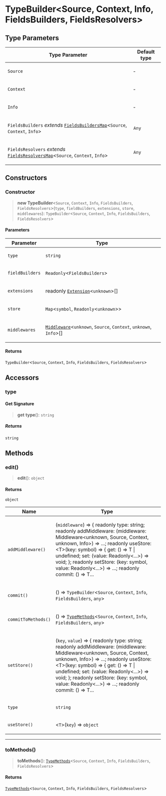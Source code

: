 # TypeBuilder\<Source, Context, Info, FieldsBuilders, FieldsResolvers\>

## Type Parameters

<table>
<thead>
<tr>
<th>Type Parameter</th>
<th>Default type</th>
</tr>
</thead>
<tbody>
<tr>
<td>

`Source`

</td>
<td>

&hyphen;

</td>
</tr>
<tr>
<td>

`Context`

</td>
<td>

&hyphen;

</td>
</tr>
<tr>
<td>

`Info`

</td>
<td>

&hyphen;

</td>
</tr>
<tr>
<td>

`FieldsBuilders` _extends_ [`FieldsBuildersMap`](../type-aliases/FieldsBuildersMap.md)\<`Source`, `Context`, `Info`\>

</td>
<td>

`Any`

</td>
</tr>
<tr>
<td>

`FieldsResolvers` _extends_ [`FieldsResolversMap`](../type-aliases/FieldsResolversMap.md)\<`Source`, `Context`, `Info`\>

</td>
<td>

`Any`

</td>
</tr>
</tbody>
</table>

## Constructors

### Constructor

> **new TypeBuilder**\<`Source`, `Context`, `Info`, `FieldsBuilders`, `FieldsResolvers`\>(`type`, `fieldBuilders`, `extensions`, `store`, `middlewares`): `TypeBuilder`\<`Source`, `Context`, `Info`, `FieldsBuilders`, `FieldsResolvers`\>

#### Parameters

<table>
<thead>
<tr>
<th>Parameter</th>
<th>Type</th>
</tr>
</thead>
<tbody>
<tr>
<td>

`type`

</td>
<td>

`string`

</td>
</tr>
<tr>
<td>

`fieldBuilders`

</td>
<td>

`Readonly`\<`FieldsBuilders`\>

</td>
</tr>
<tr>
<td>

`extensions`

</td>
<td>

readonly [`Extension`](Extension.md)\<`unknown`\>[]

</td>
</tr>
<tr>
<td>

`store`

</td>
<td>

`Map`\<`symbol`, `Readonly`\<`unknown`\>\>

</td>
</tr>
<tr>
<td>

`middlewares`

</td>
<td>

[`Middleware`](../../index/type-aliases/Middleware.md)\<`unknown`, `Source`, `Context`, `unknown`, `Info`\>[]

</td>
</tr>
</tbody>
</table>

#### Returns

`TypeBuilder`\<`Source`, `Context`, `Info`, `FieldsBuilders`, `FieldsResolvers`\>

## Accessors

### type

#### Get Signature

> **get** **type**(): `string`

##### Returns

`string`

## Methods

### edit()

> **edit**(): `object`

#### Returns

`object`

<table>
<thead>
<tr>
<th>Name</th>
<th>Type</th>
</tr>
</thead>
<tbody>
<tr>
<td>

`addMiddleware()`

</td>
<td>

(`middleware`) => \{ readonly type: string; readonly addMiddleware: (middleware: Middleware\<unknown, Source, Context, unknown, Info\>) =\> ...; readonly useStore: \<T\>(key: symbol) =\> \{ get: () =\> T \| undefined; set: (value: Readonly\<...\>) =\> void; \}; readonly setStore: (key: symbol, value: Readonly\<...\>) =\> ...; readonly commit: () =\> T...

</td>
</tr>
<tr>
<td>

`commit()`

</td>
<td>

() => `TypeBuilder`\<`Source`, `Context`, `Info`, `FieldsBuilders`, `any`\>

</td>
</tr>
<tr>
<td>

`commitToMethods()`

</td>
<td>

() => [`TypeMethods`](../type-aliases/TypeMethods.md)\<`Source`, `Context`, `Info`, `FieldsBuilders`, `any`\>

</td>
</tr>
<tr>
<td>

`setStore()`

</td>
<td>

(`key`, `value`) => \{ readonly type: string; readonly addMiddleware: (middleware: Middleware\<unknown, Source, Context, unknown, Info\>) =\> ...; readonly useStore: \<T\>(key: symbol) =\> \{ get: () =\> T \| undefined; set: (value: Readonly\<...\>) =\> void; \}; readonly setStore: (key: symbol, value: Readonly\<...\>) =\> ...; readonly commit: () =\> T...

</td>
</tr>
<tr>
<td>

`type`

</td>
<td>

`string`

</td>
</tr>
<tr>
<td>

`useStore()`

</td>
<td>

\<`T`\>(`key`) => `object`

</td>
</tr>
</tbody>
</table>

---

### toMethods()

> **toMethods**(): [`TypeMethods`](../type-aliases/TypeMethods.md)\<`Source`, `Context`, `Info`, `FieldsBuilders`, `FieldsResolvers`\>

#### Returns

[`TypeMethods`](../type-aliases/TypeMethods.md)\<`Source`, `Context`, `Info`, `FieldsBuilders`, `FieldsResolvers`\>
